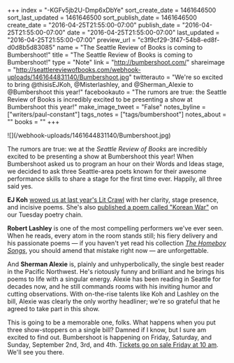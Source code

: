 +++
index = "-KGFv5jb2U-Dmp6xDbYe"
sort_create_date = 1461646500
sort_last_updated = 1461646500
sort_publish_date = 1461646500
create_date = "2016-04-25T21:55:00-07:00"
publish_date = "2016-04-25T21:55:00-07:00"
date = "2016-04-25T21:55:00-07:00"
last_updated = "2016-04-25T21:55:00-07:00"
preview_url = "c3f9cf29-3f47-54b8-ed8f-d0d8b5d83085"
name = "The Seattle Review of Books is coming to Bumbershoot!"
title = "The Seattle Review of Books is coming to Bumbershoot!"
type = "Note"
link = "http://bumbershoot.com/"
shareimage = "http://seattlereviewofbooks.com/webhook-uploads/1461644831140/Bumbershoot.jpg"
twitterauto = "We're so excited to bring @thisisEJKoh, @Misterlashley, and @Sherman_Alexie  to @Bumbershoot this year!"
facebookauto = "The rumors are true:  the Seattle Review of Books is incredibly excited to be presenting a show at Bumbershoot this year!"
make_image_tweet = "False"
notes_byline = ["writers/paul-constant"]
tags_notes = ["tags/bumbershoot"]
notes_about = ""
books = ""
+++
<p class="image">![](/webhook-uploads/1461644831140/Bumbershoot.jpg)</p>

The rumors are true: we at the *Seattle Review of Books* are incredibly excited to be presenting a show at Bumbershoot this year! When Bumbershoot asked us to program an hour on their Words and Ideas stage, we decided to ask three Seattle-area poets known for their awesome performance skills to share a stage for the first time ever. Happily, all three said yes.

**EJ Koh** [wowed us at last year's Lit Crawl](http://seattlereviewofbooks.com/notes/2015/10/23/started-from-the-bottom-now-were-here/) with her clarity, stage presence, and incisive poems. She's also [published a poem called "Korean War"](http://seattlereviewofbooks.com/notes/2015/10/06/korean-war/) on our Tuesday poetry chain.

**Robert Lashley** is one of the most compelling performers we've ever seen. When he reads, every atom in the room stands still; his fiery delivery and his passionate poems — if you haven't yet read his collection [*The Homeboy Songs*](http://hillarysusz.com/2014/08/10/bellingham-poet-robert-lashley-becomes-a-national-best-seller-with-his-debute-collection-of-poems-the-homeboy-songs/), you should amend that mistake right now — are unforgettable.

And **Sherman Alexie** is, plainly and unhyperbolically, the single best reader in the Pacific Northwest. He's riotously funny and brilliant and he brings his poems to life with a singular energy. Alexie has been reading in Seattle for decades now, and he still commands rooms with his inviting humor and cutting observations. With on-the-rise talents like Koh and Lashley on the bill, Alexie was clearly the only worthy headliner; we're so grateful that he agreed to take part in this show. 

This is going to be a memorable one, folks. What happens when you put three show-stoppers on a single bill? Damned if I know, but I sure am excited to find out. Bumbershoot is happening on Friday, Saturday, and Sunday, September 2nd, 3rd, and 4th. [Tickets go on sale Friday at 10 am](http://bumbershoot.com/). We'll see you there.